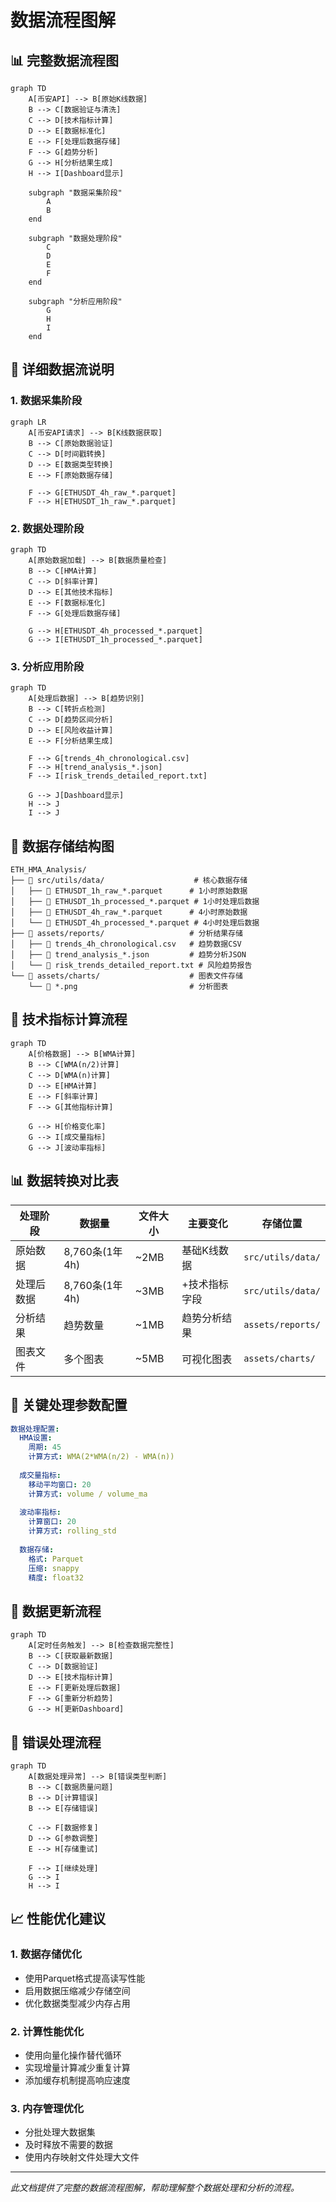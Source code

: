 # 数据流程图解

## 📊 完整数据流程图

```mermaid
graph TD
    A[币安API] --> B[原始K线数据]
    B --> C[数据验证与清洗]
    C --> D[技术指标计算]
    D --> E[数据标准化]
    E --> F[处理后数据存储]
    F --> G[趋势分析]
    G --> H[分析结果生成]
    H --> I[Dashboard显示]
    
    subgraph "数据采集阶段"
        A
        B
    end
    
    subgraph "数据处理阶段"
        C
        D
        E
        F
    end
    
    subgraph "分析应用阶段"
        G
        H
        I
    end
```

## 🔄 详细数据流说明

### 1. 数据采集阶段

```mermaid
graph LR
    A[币安API请求] --> B[K线数据获取]
    B --> C[原始数据验证]
    C --> D[时间戳转换]
    D --> E[数据类型转换]
    E --> F[原始数据存储]
    
    F --> G[ETHUSDT_4h_raw_*.parquet]
    F --> H[ETHUSDT_1h_raw_*.parquet]
```

### 2. 数据处理阶段

```mermaid
graph TD
    A[原始数据加载] --> B[数据质量检查]
    B --> C[HMA计算]
    C --> D[斜率计算]
    D --> E[其他技术指标]
    E --> F[数据标准化]
    F --> G[处理后数据存储]
    
    G --> H[ETHUSDT_4h_processed_*.parquet]
    G --> I[ETHUSDT_1h_processed_*.parquet]
```

### 3. 分析应用阶段

```mermaid
graph TD
    A[处理后数据] --> B[趋势识别]
    B --> C[转折点检测]
    C --> D[趋势区间分析]
    D --> E[风险收益计算]
    E --> F[分析结果生成]
    
    F --> G[trends_4h_chronological.csv]
    F --> H[trend_analysis_*.json]
    F --> I[risk_trends_detailed_report.txt]
    
    G --> J[Dashboard显示]
    H --> J
    I --> J
```

## 📁 数据存储结构图

```
ETH_HMA_Analysis/
├── 📁 src/utils/data/                    # 核心数据存储
│   ├── 📄 ETHUSDT_1h_raw_*.parquet      # 1小时原始数据
│   ├── 📄 ETHUSDT_1h_processed_*.parquet # 1小时处理后数据
│   ├── 📄 ETHUSDT_4h_raw_*.parquet      # 4小时原始数据
│   └── 📄 ETHUSDT_4h_processed_*.parquet # 4小时处理后数据
├── 📁 assets/reports/                   # 分析结果存储
│   ├── 📄 trends_4h_chronological.csv   # 趋势数据CSV
│   ├── 📄 trend_analysis_*.json         # 趋势分析JSON
│   └── 📄 risk_trends_detailed_report.txt # 风险趋势报告
└── 📁 assets/charts/                    # 图表文件存储
    └── 📄 *.png                         # 分析图表
```

## 🔧 技术指标计算流程

```mermaid
graph TD
    A[价格数据] --> B[WMA计算]
    B --> C[WMA(n/2)计算]
    C --> D[WMA(n)计算]
    D --> E[HMA计算]
    E --> F[斜率计算]
    F --> G[其他指标计算]
    
    G --> H[价格变化率]
    G --> I[成交量指标]
    G --> J[波动率指标]
```

## 📊 数据转换对比表

| 处理阶段 | 数据量 | 文件大小 | 主要变化 | 存储位置 |
|----------|--------|----------|----------|----------|
| 原始数据 | 8,760条(1年4h) | ~2MB | 基础K线数据 | `src/utils/data/` |
| 处理后数据 | 8,760条(1年4h) | ~3MB | +技术指标字段 | `src/utils/data/` |
| 分析结果 | 趋势数量 | ~1MB | 趋势分析结果 | `assets/reports/` |
| 图表文件 | 多个图表 | ~5MB | 可视化图表 | `assets/charts/` |

## 🎯 关键处理参数配置

```yaml
数据处理配置:
  HMA设置:
    周期: 45
    计算方式: WMA(2*WMA(n/2) - WMA(n))
  
  成交量指标:
    移动平均窗口: 20
    计算方式: volume / volume_ma
  
  波动率指标:
    计算窗口: 20
    计算方式: rolling_std
  
  数据存储:
    格式: Parquet
    压缩: snappy
    精度: float32
```

## 🔄 数据更新流程

```mermaid
graph TD
    A[定时任务触发] --> B[检查数据完整性]
    B --> C[获取最新数据]
    C --> D[数据验证]
    D --> E[技术指标计算]
    E --> F[更新处理后数据]
    F --> G[重新分析趋势]
    G --> H[更新Dashboard]
```

## 🚨 错误处理流程

```mermaid
graph TD
    A[数据处理异常] --> B[错误类型判断]
    B --> C[数据质量问题]
    B --> D[计算错误]
    B --> E[存储错误]
    
    C --> F[数据修复]
    D --> G[参数调整]
    E --> H[存储重试]
    
    F --> I[继续处理]
    G --> I
    H --> I
```

## 📈 性能优化建议

### 1. 数据存储优化
- 使用Parquet格式提高读写性能
- 启用数据压缩减少存储空间
- 优化数据类型减少内存占用

### 2. 计算性能优化
- 使用向量化操作替代循环
- 实现增量计算减少重复计算
- 添加缓存机制提高响应速度

### 3. 内存管理优化
- 分批处理大数据集
- 及时释放不需要的数据
- 使用内存映射文件处理大文件

---

*此文档提供了完整的数据流程图解，帮助理解整个数据处理和分析的流程。*
